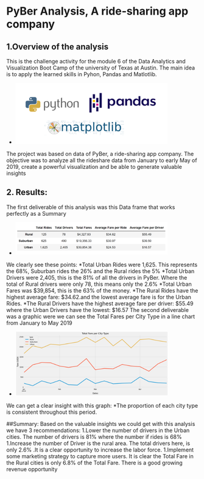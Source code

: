 # PyBer Analysis, A ride-sharing app company


## 1.Overview of the analysis

This is the challenge activity for the module 6 of the Data Analytics and Visualization Boot Camp of the university of Texas at Austin.
The main idea is to apply the learned skills in Pyhon, Pandas and Matlotlib.
- <img src = "Resources/python_pandas_matplotlib.png" width= "400" >
The project  was based on data of  PyBer, a ride-sharing app company. 
The objective was  to analyze all the rideshare data from January to early May of 2019, create a powerful visualization and be able to generate valuable insights


## 2. Results:

The first deliverable of this analysis was this Data frame that works perfectly as a Summary
- <img src = "Resources/summary.png" width= "400" >
We clearly see these points:
*Total Urban Rides were 1,625. This represents the 68%, Suburban rides the 26% and the Rural rides  the 5%
*Total Urban Drivers  were 2,405, this is the 81% of all the drivers in PyBer. Where the  total of Rural drivers were only 78, this means only the 2.6%
*Total Urban Fares was $39,854,  this is the 63% of the money.
*The Rural Rides have the highest average fare: $34.62.and the lowest average  fare is for the Urban Rides.
*The Rural Drivers have the highest average fare per driver: $55.49 where the Urban Drivers have the lowest: $16.57
The second deliverable was a graphic were we can see the Total Fares per City Type in a line chart from January to May 2019
- <img src = "Resources/graph.png" width= "400" >
We can get a clear insight with this graph:
*The proportion of each city type is consistent throughout this period.


##Summary: 
Based on the valuable insights we could get with this analysis we have 3 recommendations:
1.Lower the number of drivers in the Urban cities. The number of drivers is 81% where the number if rides is 68%
1.Increase the number of Driver is the rural area. The total drivers here, is only  2.6% .It is a clear opportunity to increase the labor force.
1.Implement some marketing strategy to capture more users. It is clear the Total Fare in the Rural cities is  only 6.8% of the Total  Fare. There is a good growing revenue opportunity
